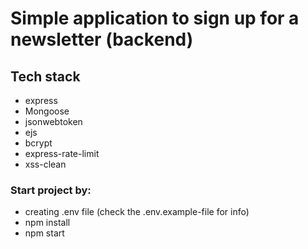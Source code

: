 # Simple application to sign up for a newsletter (backend)

## Tech stack

- express
- Mongoose
- jsonwebtoken
- ejs
- bcrypt
- express-rate-limit
- xss-clean

### Start project by:

- creating .env file (check the .env.example-file for info)
- npm install
- npm start
